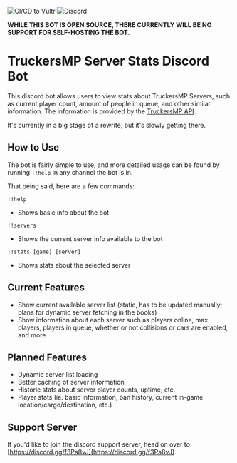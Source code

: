 ![CI/CD to Vultr](https://github.com/SDCore/TruckersMP-Server-Stats/workflows/CI/CD%20to%20Vultr/badge.svg?branch=production) ![Discord](https://img.shields.io/discord/664717517666910220?label=Discord%20Server)

**WHILE THIS BOT IS OPEN SOURCE, THERE CURRENTLY WILL BE NO SUPPORT FOR SELF-HOSTING THE BOT.**

# TruckersMP Server Stats Discord Bot

This discord bot allows users to view stats about TruckersMP Servers, such as current player count, amount of people in queue, and other similar information. The information is provided by the [TruckersMP API](https://stats.truckersmp.com/api).

It's currently in a big stage of a rewrite, but it's slowly getting there.

## How to Use

The bot is fairly simple to use, and more detailed usage can be found by running `!!help` in any channel the bot is in.

That being said, here are a few commands:

`!!help`

- Shows basic info about the bot

`!!servers`

- Shows the current server info available to the bot

`!!stats [game] [server]`

- Shows stats about the selected server

## Current Features

- Show current available server list (static, has to be updated manually; plans for dynamic server fetching in the books)
- Show information about each server such as players online, max players, players in queue, whether or not collisions or cars are enabled, and more

## Planned Features

- Dynamic server list loading
- Better caching of server information
- Historic stats about server player counts, uptime, etc.
- Player stats (ie. basic information, ban history, current in-game location/cargo/destination, etc.)

## Support Server

If you'd like to join the discord support server, head on over to [https://discord.gg/f3Pa8vJ](https://discord.gg/f3Pa8vJ).

